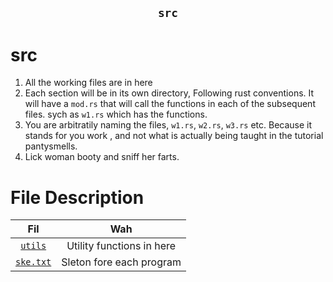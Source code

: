 <h2 align="center"><code> src </code></h2>

# src

1. All the working files are in here
2. Each section will be in its own directory, Following rust conventions. It will have a `mod.rs` that will call the functions in each of the subsequent files. sych as `w1.rs` which has the functions.
3. You are arbitratily naming the files, `w1.rs`, `w2.rs`, `w3.rs` etc. Because it stands for you work , and not what is actually being taught in the tutorial pantysmells.
4. Lick woman booty and sniff her farts.

# File Description

|          Fil           |            Wah            |
| :--------------------: | :-----------------------: |
|  [`utils`](./utils/)   | Utility functions in here |
| [`ske.txt`](./ske.txt) | Sleton fore each program  |
